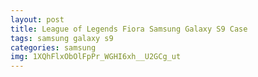 ```yaml
---
layout: post
title: League of Legends Fiora Samsung Galaxy S9 Case
tags: samsung galaxy s9
categories: samsung
img: 1XQhFlxObOlFpPr_WGHI6xh__U2GCg_ut
---
```

